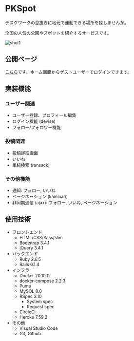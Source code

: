 # PKSpot
デスクワークの息抜きに地元で運動できる場所を探しませんか。

全国の人気の公園やスポットを紹介するサービスです。

![shot1](https://user-images.githubusercontent.com/67915047/156552349-62b13de9-9c28-407a-ab60-dec68d50429f.png)

<!--

目的: 情報の蓄積 Twitterのような呟きではない

ユーザー情報
  名前
  出身 - map 初期の読み込み位置?

(Home)
Mapで複数のピン一覧
住所 検索
スポット: 調べる

公園一覧
  鶴見緑地
壁
スロープ


コメント 口コミ
- 星5段階評価
- コメント
  鉄棒よかった〜
  鉄棒の高さ 1m

  段差がちょうどいい
  - コメントに対するいいね機能



苦労したところ

フロントエンド
- レスポンシブ footer はスマホ画面では下端にする
- 通知のベルマークの微調整 position: relative
- slimによるコード量削減
バックエンド
- いいね通知 seed の書き方

-->

## 公開ページ
[こちら](https://rails-pk.herokuapp.com/)です。ホーム画面からゲストユーザーでログインできます。

## 実装機能

### ユーザー関連
* ユーザー登録、プロフィール編集
* ログイン機能 (devise)
* フォロー/フォロワー機能

### 投稿関連
* 投稿詳細画面
* いいね
* 単純検索 (ransack)

### その他機能
* 通知: フォロー, いいね
* ページネーション (kaminari)
* 非同期通信 (ajax): フォロー, いいね, ページネーション

## 使用技術
* フロントエンド
  * HTML/CSS/Sass/slim
  * Bootstrap 3.4.1
  * jQuery 3.4.1
* バックエンド
  * Ruby 2.6.5
  * Rails 6.1.4
* インフラ
  * Docker 20.10.12
  * docker-compose 2.2.3
  * Puma
  * MySQL 8.0
  * RSpec 3.10
    * System spec
    * Request spec
  * CircleCI
  * Heroku 7.59.2
* その他
  * Visual Studio Code
  * Git, Github
